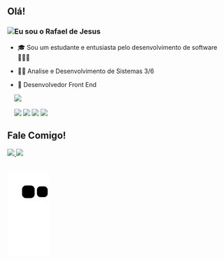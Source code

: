 ##  Olá! 
### Eu sou o Rafael de Jesus <img align="left" src="https://img.icons8.com/external-flaticons-flat-flat-icons/344/external-developer-professions-flaticons-flat-flat-icons-2.png" height=200>

- 🎓 Sou um estudante e entusiasta pelo desenvolvimento de software 🧑🏽‍💻

- 👨‍🎓 Analise e Desenvolvimento de Sistemas 3/6

- 🧐 Desenvolvedor Front End

<img height="180em" src="https://github-readme-stats.vercel.app/api?username=rafaeldeje&show_icons=true&theme=dark&include_all_commits=true&count_private=true"/>

<a href="https://www.linkedin.com/in/rafaeldeje" target="_blank"><img src="https://img.shields.io/badge/-LinkedIn-%230077B5?style=for-the-badge&logo=linkedin&logoColor=white" target="_blank"></a></div>
<a href="https://instagram.com/rafaeldeje" target="_blank"><img src="https://img.shields.io/badge/-Instagram-%23E4405F?style=for-the-badge&logo=instagram&logoColor=white" target="_blank"></a> 
<a href = "mailto:dejerafa@gmail.com"><img src="https://img.shields.io/badge/Gmail-D14836?style=for-the-badge&logo=gmail&logoColor=white"></a>
<a href="https://api.whatsapp.com/send?phone=5585989935100" target="_blank"><img src="https://img.shields.io/badge/WhatsApp-25D366?style=for-the-badge&logo=whatsapp&logoColor=white" target="_blank"></a>   
</div>

## Fale Comigo!
<div>
  <a href="https://github.com/rafaeldeje">
  <img height="180em" src="https://github-readme-stats.vercel.app/api?username=rafaeldeje&show_icons=true&theme=dark&include_all_commits=true&count_private=true"/>
  <img height="180em" src="https://github-readme-stats.vercel.app/api/top-langs/?username=rafaeldeje&layout=compact&langs_count=16&theme=dark"/>
</div>
<div style="display: inline_block"><br>

   ![Snake animation](https://github.com/rafaeldeje/rafaeldeje/blob/output/github-contribution-grid-snake.svg)
 
</div>
